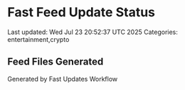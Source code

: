 # Fast Feed Update Status
Last updated: Wed Jul 23 20:52:37 UTC 2025
Categories: entertainment,crypto

## Feed Files Generated

Generated by Fast Updates Workflow
